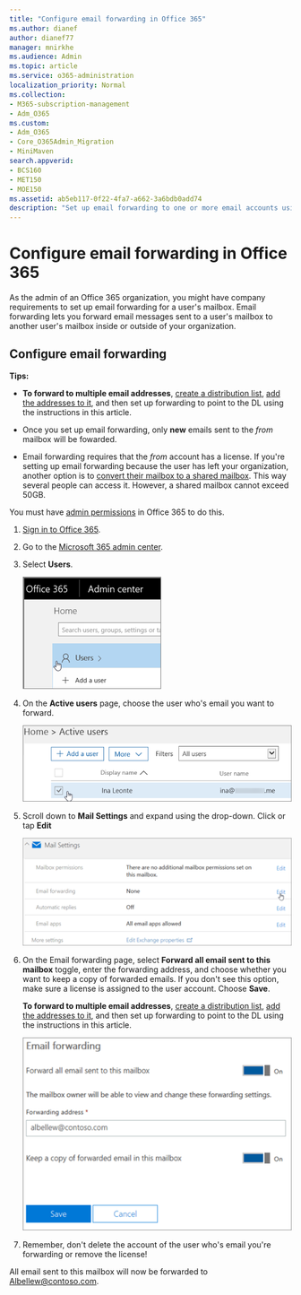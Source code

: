 ```yaml
---
title: "Configure email forwarding in Office 365"
ms.author: dianef
author: dianef77
manager: mnirkhe
ms.audience: Admin
ms.topic: article
ms.service: o365-administration
localization_priority: Normal
ms.collection: 
- M365-subscription-management 
- Adm_O365
ms.custom:
- Adm_O365
- Core_O365Admin_Migration
- MiniMaven
search.appverid:
- BCS160
- MET150
- MOE150
ms.assetid: ab5eb117-0f22-4fa7-a662-3a6bdb0add74
description: "Set up email forwarding to one or more email accounts using Office365."
---
```


# Configure email forwarding in Office 365
  
As the admin of an Office 365 organization, you might have company requirements to set up email forwarding for a user's mailbox. Email forwarding lets you forward email messages sent to a user's mailbox to another user's mailbox inside or outside of your organization.
  
## Configure email forwarding

 **Tips:**
  
- **To forward to multiple email addresses**, [create a distribution list](../setup/create-distribution-lists.md), [add the addresses to it](add-user-or-contact-to-distribution-list.md), and then set up forwarding to point to the DL using the instructions in this article.
    
- Once you set up email forwarding, only **new** emails sent to the  *from*  mailbox will be fowarded. 
    
- Email forwarding requires that the  *from*  account has a license. If you're setting up email forwarding because the user has left your organization, another option is to [convert their mailbox to a shared mailbox](convert-user-mailbox-to-shared-mailbox.md). This way several people can access it. However, a shared mailbox cannot exceed 50GB. 
    
You must have [admin permissions](../add-users/about-admin-roles.md) in Office 365 to do this. 
  
1. [Sign in to Office 365](https://go.microsoft.com/fwlink/p/?LinkID=402333).
    
2. Go to the [Microsoft 365 admin center](../admin-overview/about-the-admin-center.md).
    
3. Select **Users**.
    
    ![Click on User.](../media/1596dc50-1d06-4b3a-83c3-2791d0856d6f.png)
  
4. On the **Active users** page, choose the user who's email you want to forward. 
    
    ![Choose a user.](../media/e103733a-dd8d-44e6-b36b-3ad5b2582140.png)
  
5. Scroll down to **Mail Settings** and expand using the drop-down. Click or tap **Edit**
    
    ![Chose Edit to configure email forwarding](../media/2e74ec77-681e-422f-905f-ffe15a1b80f1.png)
  
6. On the Email forwarding page, select **Forward all email sent to this mailbox** toggle, enter the forwarding address, and choose whether you want to keep a copy of forwarded emails. If you don't see this option, make sure a license is assigned to the user account. Choose **Save**.
    
    **To forward to multiple email addresses**, [create a distribution list](../setup/create-distribution-lists.md), [add the addresses to it](add-user-or-contact-to-distribution-list.md), and then set up forwarding to point to the DL using the instructions in this article.
    
    ![Enter forwarding email address](../media/9aa97b22-3951-4a9f-8483-231400d8821a.png)
  
7. Remember, don't delete the account of the user who's email you're forwarding or remove the license! 
    
All email sent to this mailbox will now be forwarded to Albellew@contoso.com.
